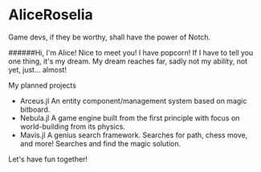# AliceRoselia
Game devs, if they be worthy, shall have the power of Notch.

######Hi, I'm Alice!
Nice to meet you! I have popcorn!
If I have to tell you one thing, it's my dream.
My dream reaches far, sadly not my ability, not yet, just... almost!

My planned projects
- Arceus.jl An entity component/management system based on magic bitboard.
- Nebula.jl A game engine built from the first principle with focus on world-building from its physics.
- Mavis.jl A genius search framework. Searches for path, chess move, and more! Searches and find the magic solution.

Let's have fun together!
